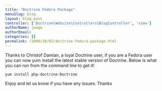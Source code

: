 ```yaml
---
title: "Doctrine Fedora Package"
menuSlug: blog
layout: blog-post
controller: ['Doctrine\Website\Controllers\BlogController', 'view']
authorName: jwage
authorEmail:
categories: []
permalink: /2009/10/02/doctrine-fedora-package.html
---
```

Thanks to Christof Damian, a loyal Doctrine user, if you are a Fedora
user you can now yum install the latest stable version of Doctrine.
Below is what you can run from the command line to get it!

    yum install php-doctrine-Doctrine

Enjoy and let us know if you have any issues. Thanks
